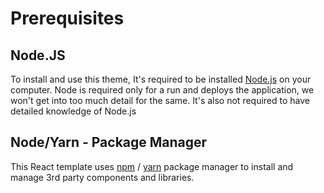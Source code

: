 # Prerequisites

## Node.JS

To install and use this theme, It's required to be installed [Node.js](https://nodejs.org/) on your computer. Node is required only for a run and deploys the application, we won't get into too much detail for the same. It's also not required to have detailed knowledge of Node.js

## Node/Yarn - Package Manager

This React template uses [npm](https://www.npmjs.com/) / [yarn](https://yarnpkg.com/) package manager to install and manage 3rd party components and libraries.

